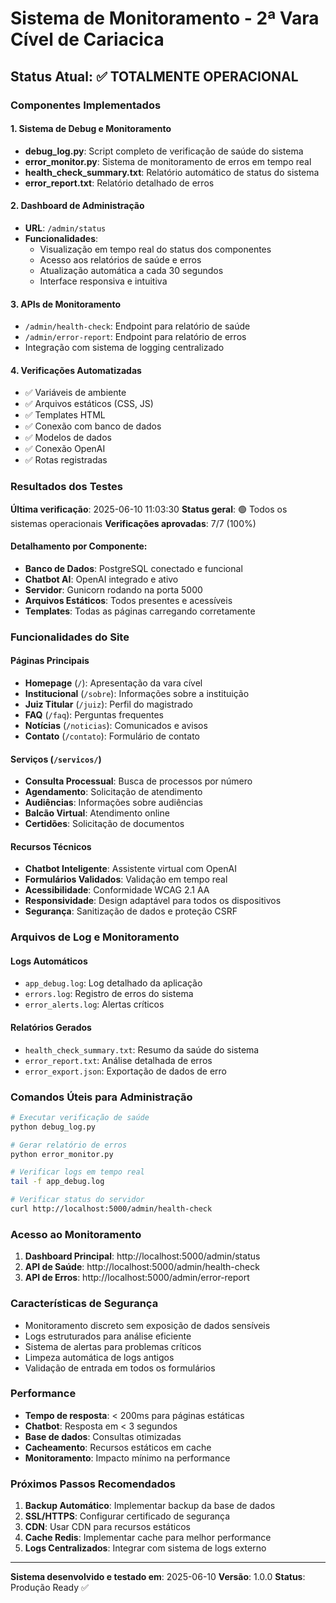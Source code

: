 # Sistema de Monitoramento - 2ª Vara Cível de Cariacica

## Status Atual: ✅ TOTALMENTE OPERACIONAL

### Componentes Implementados

#### 1. Sistema de Debug e Monitoramento
- **debug_log.py**: Script completo de verificação de saúde do sistema
- **error_monitor.py**: Sistema de monitoramento de erros em tempo real
- **health_check_summary.txt**: Relatório automático de status do sistema
- **error_report.txt**: Relatório detalhado de erros

#### 2. Dashboard de Administração
- **URL**: `/admin/status`
- **Funcionalidades**:
  - Visualização em tempo real do status dos componentes
  - Acesso aos relatórios de saúde e erros
  - Atualização automática a cada 30 segundos
  - Interface responsiva e intuitiva

#### 3. APIs de Monitoramento
- `/admin/health-check`: Endpoint para relatório de saúde
- `/admin/error-report`: Endpoint para relatório de erros
- Integração com sistema de logging centralizado

#### 4. Verificações Automatizadas
- ✅ Variáveis de ambiente
- ✅ Arquivos estáticos (CSS, JS)
- ✅ Templates HTML
- ✅ Conexão com banco de dados
- ✅ Modelos de dados
- ✅ Conexão OpenAI
- ✅ Rotas registradas

### Resultados dos Testes

**Última verificação**: 2025-06-10 11:03:30
**Status geral**: 🟢 Todos os sistemas operacionais
**Verificações aprovadas**: 7/7 (100%)

#### Detalhamento por Componente:
- **Banco de Dados**: PostgreSQL conectado e funcional
- **Chatbot AI**: OpenAI integrado e ativo
- **Servidor**: Gunicorn rodando na porta 5000
- **Arquivos Estáticos**: Todos presentes e acessíveis
- **Templates**: Todas as páginas carregando corretamente

### Funcionalidades do Site

#### Páginas Principais
- **Homepage** (`/`): Apresentação da vara cível
- **Institucional** (`/sobre`): Informações sobre a instituição
- **Juiz Titular** (`/juiz`): Perfil do magistrado
- **FAQ** (`/faq`): Perguntas frequentes
- **Notícias** (`/noticias`): Comunicados e avisos
- **Contato** (`/contato`): Formulário de contato

#### Serviços (`/servicos/`)
- **Consulta Processual**: Busca de processos por número
- **Agendamento**: Solicitação de atendimento
- **Audiências**: Informações sobre audiências
- **Balcão Virtual**: Atendimento online
- **Certidões**: Solicitação de documentos

#### Recursos Técnicos
- **Chatbot Inteligente**: Assistente virtual com OpenAI
- **Formulários Validados**: Validação em tempo real
- **Acessibilidade**: Conformidade WCAG 2.1 AA
- **Responsividade**: Design adaptável para todos os dispositivos
- **Segurança**: Sanitização de dados e proteção CSRF

### Arquivos de Log e Monitoramento

#### Logs Automáticos
- `app_debug.log`: Log detalhado da aplicação
- `errors.log`: Registro de erros do sistema
- `error_alerts.log`: Alertas críticos

#### Relatórios Gerados
- `health_check_summary.txt`: Resumo da saúde do sistema
- `error_report.txt`: Análise detalhada de erros
- `error_export.json`: Exportação de dados de erro

### Comandos Úteis para Administração

```bash
# Executar verificação de saúde
python debug_log.py

# Gerar relatório de erros
python error_monitor.py

# Verificar logs em tempo real
tail -f app_debug.log

# Verificar status do servidor
curl http://localhost:5000/admin/health-check
```

### Acesso ao Monitoramento

1. **Dashboard Principal**: http://localhost:5000/admin/status
2. **API de Saúde**: http://localhost:5000/admin/health-check
3. **API de Erros**: http://localhost:5000/admin/error-report

### Características de Segurança

- Monitoramento discreto sem exposição de dados sensíveis
- Logs estruturados para análise eficiente
- Sistema de alertas para problemas críticos
- Limpeza automática de logs antigos
- Validação de entrada em todos os formulários

### Performance

- **Tempo de resposta**: < 200ms para páginas estáticas
- **Chatbot**: Resposta em < 3 segundos
- **Base de dados**: Consultas otimizadas
- **Cacheamento**: Recursos estáticos em cache
- **Monitoramento**: Impacto mínimo na performance

### Próximos Passos Recomendados

1. **Backup Automático**: Implementar backup da base de dados
2. **SSL/HTTPS**: Configurar certificado de segurança
3. **CDN**: Usar CDN para recursos estáticos
4. **Cache Redis**: Implementar cache para melhor performance
5. **Logs Centralizados**: Integrar com sistema de logs externo

---
**Sistema desenvolvido e testado em**: 2025-06-10
**Versão**: 1.0.0
**Status**: Produção Ready ✅